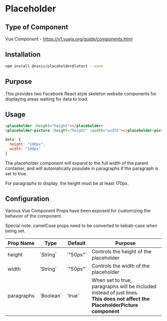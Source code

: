 # Placeholder

## Type of Component

Vue Component - https://v1.vuejs.org/guide/components.html

## Installation

```bash
npm install @nasic/placeholder@latest --save
```

## Purpose

This provides two Facebook React style skeleton website components for displaying areas waiting for data to load.

## Usage

```html
<placeholder :height="height"></placeholder>
<placeholder-picture :height="height" :width="width"></placeholder-picture>
```

```javascript
data: {
  height: "100px",
  width: "100px"
}
```

The placeholder component will expand to the full width of the parent container, and will automatically populate in paragraphs if the paragraph is set to true.

For paragraphs to display, the height must be at least 170px.

## Configuration

Various Vue Component Props have been exposed for customizing the behavior of the component.

Special note: camelCase props need to be converted to kebab-case when being set.

<table>
    <thead>
        <tr>
            <th>Prop Name</th>
            <th>Type</th>
            <th>Default</th>
            <th>Purpose</th>
        </tr>
    </thead>
    <tbody>
        <tr>
            <td>height</td>
            <td>`String`</td>
            <td>`"50px"`</td>
            <td>Controls the height of the placeholder</td>
        </tr>
        <tr>
            <td>width</td>
            <td>`String`</td>
            <td>`"50px"`</td>
            <td>Controls the width of the placeholder</td>
        </tr>
        <tr>
            <td>paragraphs</td>
            <td>`Boolean`</td>
            <td>`true`</td>
            <td>When set to true, paragraphs will be included instead of just lines.<br><b>This does not affect the PlaceholderPicture component</b></td>
        </tr>
    </tbody>
</table>
